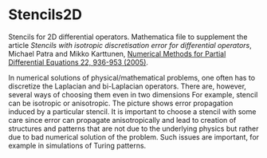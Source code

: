 # Stencils2D
Stencils for 2D differential operators. Mathematica file to supplement the article *Stencils with isotropic discretisation error for differential operators*, Michael Patra and Mikko Karttunen, [Numerical Methods for Partial Differential Equations 22, 936-953 (2005)]( https://doi.org/10.1002/num.20129). 

In numerical solutions of physical/mathematical problems, one often has to discretize the Laplacian and bi-Laplacian operators. There are, however, several ways of choosing them even in two dimensions For example, stencil can be isotropic or anisotropic. The picture shows error propagation induced by a particular stencil. It is important to choose a stencil with some care since error can propagate anisotropically and lead to creation of structures and patterns that are not due to the underlying physics but rather due to bad numerical solution of the problem. Such issues are important, for example in simulations of Turing patterns.
